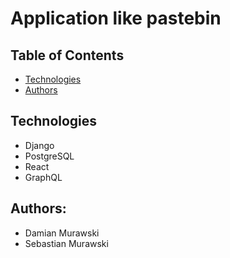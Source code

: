 # Application like pastebin
## Table of Contents
* [Technologies](#technologies)
* [Authors](#authors)
## Technologies
* Django
* PostgreSQL
* React
* GraphQL
## Authors: 
* Damian Murawski
* Sebastian Murawski

